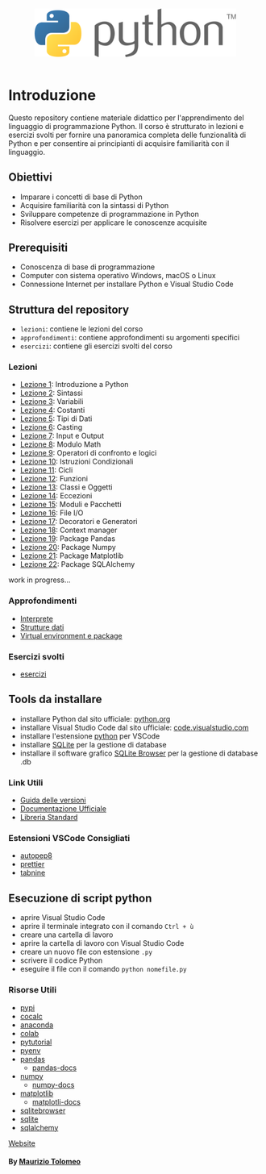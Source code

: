 <p align="center">
  <br>
  <img width="400" src="./assets/images/Python-Logo.png" alt="awesome logo of python">
  <br>
  <br>
</p>

# Introduzione

Questo repository contiene materiale didattico per l'apprendimento del linguaggio di programmazione Python. Il corso è strutturato in lezioni e esercizi svolti per fornire una panoramica completa delle funzionalità di Python e per consentire ai principianti di acquisire familiarità con il linguaggio.

## Obiettivi

- Imparare i concetti di base di Python
- Acquisire familiarità con la sintassi di Python
- Sviluppare competenze di programmazione in Python
- Risolvere esercizi per applicare le conoscenze acquisite

## Prerequisiti

- Conoscenza di base di programmazione
- Computer con sistema operativo Windows, macOS o Linux
- Connessione Internet per installare Python e Visual Studio Code

## Struttura del repository

- `lezioni`: contiene le lezioni del corso
- `approfondimenti`: contiene approfondimenti su argomenti specifici
- `esercizi`: contiene gli esercizi svolti del corso

### Lezioni

- [Lezione 1](/lezioni/lezione1.md): Introduzione a Python
- [Lezione 2](/lezioni/lezione2.md): Sintassi
- [Lezione 3](/lezioni/lezione3.md): Variabili
- [Lezione 4](/lezioni/lezione4.md): Costanti
- [Lezione 5](/lezioni/lezione5.md): Tipi di Dati
- [Lezione 6](/lezioni/lezione6.md): Casting
- [Lezione 7](/lezioni/lezione7.md): Input e Output
- [Lezione 8](/lezioni/lezione8.md): Modulo Math
- [Lezione 9](/lezioni/lezione9.md): Operatori di confronto e logici
- [Lezione 10](/lezioni/lezione10.md): Istruzioni Condizionali
- [Lezione 11](/lezioni/lezione11.md): Cicli
- [Lezione 12](/lezioni/lezione12.md): Funzioni
- [Lezione 13](/lezioni/lezione13.md): Classi e Oggetti
- [Lezione 14](/lezioni/lezione14.md): Eccezioni
- [Lezione 15](/lezioni/lezione15.md): Moduli e Pacchetti
- [Lezione 16](/lezioni/lezione16.md): File I/O
- [Lezione 17](/lezioni/lezione17.md): Decoratori e Generatori
- [Lezione 18](/lezioni/lezione18.md): Context manager
- [Lezione 19](/lezioni/lezione19.md): Package Pandas
- [Lezione 20](/lezioni/lezione20.md): Package Numpy
- [Lezione 21](/lezioni/lezione21.md): Package Matplotlib
- [Lezione 22](/lezioni/lezione22.md): Package SQLAlchemy

work in progress...

### Approfondimenti

- [Interprete](/approfondimenti/Interprete.md)
- [Strutture dati](/approfondimenti/StruttureDati.md)
- [Virtual environment e package](/approfondimenti/VEP.md)

### Esercizi svolti

- [esercizi](/esercizi/esercizi.md)

## Tools da installare

- installare Python dal sito ufficiale: [python.org](https://www.python.org/downloads/)
- installare Visual Studio Code dal sito ufficiale: [code.visualstudio.com](https://code.visualstudio.com/)
- installare l'estensione [python](https://marketplace.visualstudio.com/items?itemName=ms-python.python) per VSCode
- installare [SQLite](https://www.tutorialspoint.com/sqlite/sqlite_installation.htm) per la gestione di database
- installare il software grafico [SQLite Browser](https://sqlitebrowser.org/dl/) per la gestione di database .db

### Link Utili

- [Guida delle versioni](https://devguide.python.org/versions/#versions)
- [Documentazione Ufficiale](https://www.python.org/doc/)
- [Libreria Standard](https://docs.python.org/3/library/index.html)

### Estensioni VSCode Consigliati

- [autopep8](https://marketplace.visualstudio.com/items?itemName=ms-python.autopep8)
- [prettier](https://marketplace.visualstudio.com/items?itemName=esbenp.prettier-vscode)
- [tabnine](https://marketplace.visualstudio.com/items?itemName=TabNine.tabnine-vscode)

## Esecuzione di script python

- aprire Visual Studio Code
- aprire il terminale integrato con il comando `Ctrl + ù`
- creare una cartella di lavoro
- aprire la cartella di lavoro con Visual Studio Code
- creare un nuovo file con estensione `.py`
- scrivere il codice Python
- eseguire il file con il comando `python nomefile.py`

### Risorse Utili

- [pypi](https://pypi.org/)
- [cocalc](https://cocalc.com/)
- [anaconda](https://www.anaconda.com/)
- [colab](https://colab.research.google.com/)
- [pytutorial](https://pytutorial-it.readthedocs.io/it/)
- [pyenv](https://github.com/malexer/cheatsheets/blob/master/pyenv.md)
- [pandas](https://pandas.pydata.org/)
  - [pandas-docs](https://pandas.pydata.org/docs/reference/index.html)
- [numpy](https://numpy.org/)
  - [numpy-docs](https://numpy.org/doc/stable/reference/index.html#reference)
- [matplotlib](https://matplotlib.org/)
  - [matplotli-docs](https://matplotlib.org/stable/api/index)
- [sqlitebrowser](https://sqlitebrowser.org/)
- [sqlite](https://www.sqlite.org/)
- [sqlalchemy](https://www.sqlalchemy.org/)

[Website](https://moris88.github.io/formazione-python/)

#### By [Maurizio Tolomeo](https://github.com/moris88)
